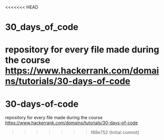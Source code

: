 <<<<<<< HEAD
# 30_days_of_code
repository for every file made during the course https://www.hackerrank.com/domains/tutorials/30-days-of-code
=======
# 30-days-of-code
 repository for every file made during the course https://www.hackerrank.com/domains/tutorials/30-days-of-code
>>>>>>> f88e752 (Initial commit)
